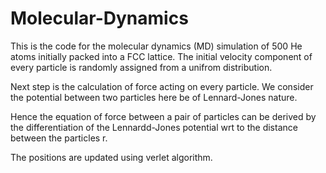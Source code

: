 # Molecular-Dynamics

This is the code for the molecular dynamics (MD) simulation of 500 He atoms initially packed into a FCC lattice. The initial velocity component of every particle is randomly assigned from a unifrom distribution. 

Next step is the calculation of force acting on every particle. We consider the potential between two particles here be of Lennard-Jones nature.

<!--**Lennard-Jones Potential**
$$ V = 4\epsilon \left ( \left( \frac{\sigma}[r} \right)^12 - \left( \frac{1}{r^6} \right)^6 \right) $$-->
Hence the equation of force between a pair of particles can be derived by the differentiation of the Lennardd-Jones potential wrt to the distance between the particles r. 


The positions are updated using verlet algorithm.
<!--More details have to be added>
